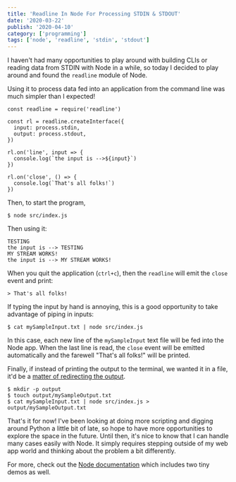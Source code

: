 ```yaml
---
title: 'Readline In Node For Processing STDIN & STDOUT'
date: '2020-03-22'
publish: '2020-04-10'
category: ['programming']
tags: ['node', 'readline', 'stdin', 'stdout']
---
```


I haven't had many opportunities to play around with building CLIs or reading data from STDIN with Node in a while, so today I decided to play around and found the `readline` module of Node.

Using it to process data fed into an application from the command line was much simpler than I expected!

```javascript:title="src/index.js"
const readline = require('readline')

const rl = readline.createInterface({
  input: process.stdin,
  output: process.stdout,
})

rl.on('line', input => {
  console.log(`the input is -->${input}`)
})

rl.on('close', () => {
  console.log(`That's all folks!`)
})
```

Then, to start the program,

```shell
$ node src/index.js
```

Then using it:

```
TESTING
the input is --> TESTING
MY STREAM WORKS!
the input is --> MY STREAM WORKS!
```

When you quit the application (`ctrl+c`), then the `readline` will emit the `close` event and print:

```shell
> That's all folks!
```

If typing the input by hand is annoying, this is a good opportunity to take advantage of piping in inputs:

```shell
$ cat mySampleInput.txt | node src/index.js
```

In this case, each new line of the `mySampleInput` text file will be fed into the Node app. When the last line is read, the `close` event will be emitted automatically and the farewell "That's all folks!" will be printed.

Finally, if instead of printing the output to the terminal, we wanted it in a file, it'd be a [matter of redirecting the output](../../2019-12-20/angled-brackets-bash-scripting).

```shell
$ mkdir -p output
$ touch output/mySampleOutput.txt
$ cat mySampleInput.txt | node src/index.js > output/mySampleOutput.txt
```

That's it for now! I've been looking at doing more scripting and digging around Python a little bit of late, so hope to have more opportunities to explore the space in the future. Until then, it's nice to know that I can handle many cases easily with Node. It simply requires stepping outside of my web app world and thinking about the problem a bit differently.

For more, check out the [Node documentation](https://nodejs.org/docs/latest-v12.x/api/readline.html#readline_readline_createinterface_options) which includes two tiny demos as well.

